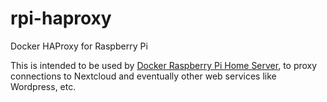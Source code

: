 # rpi-haproxy
Docker HAProxy for Raspberry Pi

This is intended to be used by [Docker Raspberry Pi Home Server](https://github.com/bingen/rpi_docker_home_server), to proxy connections to Nextcloud and eventually other web services like Wordpress, etc.
